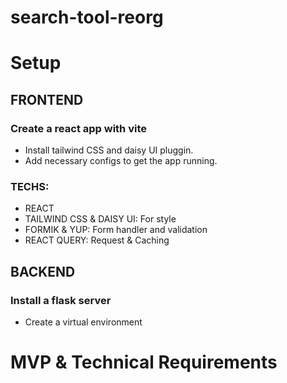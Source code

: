 # search-tool-reorg


# Setup
## FRONTEND
### Create a react app with vite
- Install tailwind CSS and daisy UI pluggin.
- Add necessary configs to get the app running.
### TECHS:
- REACT
- TAILWIND CSS & DAISY UI: For style
- FORMIK & YUP: Form handler and validation
- REACT QUERY: Request & Caching

## BACKEND
### Install a flask server 
- Create a virtual environment


# MVP & Technical Requirements




